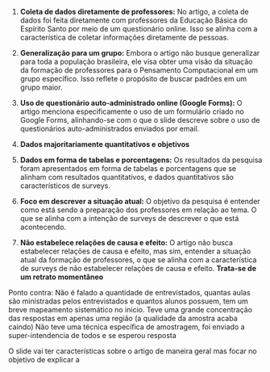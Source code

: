 1. **Coleta de dados diretamente de professores:** No artigo, a coleta de dados foi feita diretamente com professores da Educação Básica do Espírito Santo por meio de um questionário online. Isso se alinha com a característica de coletar informações diretamente de pessoas.
    
2. **Generalização para um grupo:** Embora o artigo não busque generalizar para toda a população brasileira, ele visa obter uma visão da situação da formação de professores para o Pensamento Computacional em um grupo específico. Isso reflete o propósito de buscar padrões em um grupo maior.
    
3. **Uso de questionário  auto-administrado online (Google Forms):** O artigo menciona especificamente o uso de um formulário criado no Google Forms, alinhando-se com o que o slide descreve sobre o uso de questionários auto-administrados enviados por email.
    
5. **Dados majoritariamente quantitativos e objetivos**
    
6. **Dados em forma de tabelas e porcentagens:** Os resultados da pesquisa foram apresentados em forma de tabelas e porcentagens que se alinham com resultados quantitativos, e dados quantitativos são característicos de surveys.
    
7. **Foco em descrever a situação atual:** O objetivo da pesquisa é entender como está sendo a preparação dos professores em relação ao tema. O que se alinha com a intenção de surveys de descrever o que está acontecendo.
    
8. **Não estabelece relações de causa e efeito:** O artigo não busca estabelecer relações de causa e efeito, mas sim, entender a situação atual da formação de professores, o que se alinha com a característica de surveys de não estabelecer relações de causa e efeito. **Trata-se de um retrato momentâneo**

Ponto contra: Não é falado a quantidade de entrevistados, quantas aulas são ministradas pelos entrevistados e quantos alunos possuem, tem um breve mapeamento sistemático no inicio. 
Teve uma grande concentração das respostas em apenas uma região (a qualidade da amostra acaba caindo)
Não teve uma técnica específica de amostragem, foi enviado a super-intendencia de todos e se esperou resposta

O slide vai ter características sobre o artigo de maneira geral mas focar no objetivo de explicar a 